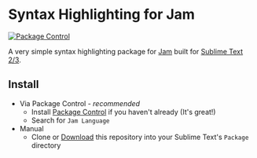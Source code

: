 # Syntax Highlighting for Jam

[![Package Control](https://packagecontrol.herokuapp.com/downloads/Jam%20Language.svg?style=flat-square)](https://packagecontrol.io/packages/Jam%20Language)

A very simple syntax highlighting package for [Jam](http://lets-jam.org) built
for [Sublime Text 2/3](http://www.sublimetext.com/).

## Install

- Via Package Control - *recommended*
    - Install [Package Control](https://packagecontrol.io/) if you haven't
      already (It's great!)
    - Search for `Jam Language`
- Manual
    - Clone or [Download](https://github.com/BenjaminSchaaf/jam-sublime-syntax/archive/master.zip)
      this repository into your Sublime Text's `Package` directory
